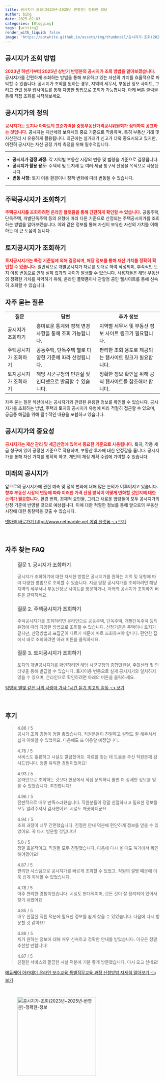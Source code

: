 ```yaml
---
title: 공시지가 조회(2023년~2025년 반영분) 정확한 정보
author: bing
date: 2025-02-03
categories: [Blogging]
tags: [writing]
render_with_liquid: false
image: 'https://aptwhite.github.io/assets/img/thumbnail/공시지가-조회(2023년~2025년-반영분)-정확한-정보.webp'
---
```



<h2 id='공시지가 조회 방법'>공시지가 조회 방법</h2>

<p><b><span style="color: #ee2323;">2023년 하반기부터 2025년 상반기 반영분의 공시지가 조회 방법을 알아보겠습니다.</span></b> 공시지가를 간편하게 조회하는 방법을 통해 보유하고 있는 자산의 가치를 효율적으로 파악할 수 있습니다. 공시지가 조회를 원하는 경우, 지역의 세무서, 부동산 정보 사이트, 그리고 관련 정부 웹사이트를 통해 다양한 방법으로 조회가 가능합니다. 아래 버튼 클릭을 통해 직접 조회를 시작해보세요.</p>

<h2 id='공시지가의 정의'>공시지가의 정의</h2>

<p><b><span style="color: #ee2323;">공시지가는 토지나 아파트의 표준가격을 중앙부동산가격공시위원회가 심의하여 공표하는 것입니다.</span></b> 공시지는 재산세와 보유세의 중요 기준으로 작용하며, 특히 부동산 거래 및 자산관리 시 유용하게 활용됩니다. 최근에는 실거래가 신고가 더욱 중요시되고 있지만, 여전히 공시지는 자산 공정 가치 측정을 위해 필수적입니다.</p>

<hr />

<ul>
    <li><b>공시지가 결정 과정:</b> 각 지역별 부동산 시장의 변동 및 법령을 기준으로 결정됩니다.</li>
    <li><b>공시지가 활용 용도:</b> 주택세 및 토지세 등 여러 세금 청구서 산정을 목적으로 사용됩니다.</li>
    <li><b>변동 사항:</b> 토지 이용 환경이나 정책 변화에 따라 변동될 수 있습니다.</li>
</ul>

<hr />

<h2 id='주택공시지가 조회하기'>주택공시지가 조회하기</h2>

<p><b><span style="color: #ee2323;">주택공시지를 조회하려면 온라인 플랫폼을 통해 간편하게 확인할 수 있습니다.</span></b> 공동주택, 단독주택, 개별단독주택 등의 유형에 따라 다른 기준으로 산정되는 주택공시지가를 조회하는 방법을 알아보겠습니다. 이와 같은 정보를 통해 자신이 보유한 자산의 가치를 이해하는 데 큰 도움이 됩니다.</p>

<h2 id='토지공시지가 조회하기'>토지공시지가 조회하기</h2>

<p><b><span style="color: #ee2323;">토지공시지가는 특정 기준일에 의해 결정되며, 해당 정보를 통해 재산 가치를 정확히 확인할 수 있습니다.</span></b> 일반적으로 개별공시지가 자료를 토대로 하여 작성되며, 후속적인 토지 이용 변동으로 인해 실제 값과의 차이가 발생할 수 있습니다. 사용자들은 해당 부동산의 정확한 가치를 파악하기 위해, 온라인 플랫폼이나 관할청 공인 웹사이트를 통해 신속히 조회할 수 있습니다.</p>

<h2 id='자주 묻는 질문'>자주 묻는 질문</h2>

<table>
    <tr>
        <td style="text-align: center; height: 17px;"><b>질문</b></td>
        <td style="text-align: center; height: 17px;"><b>답변</b></td>
        <td style="text-align: center; height: 17px;"><b>추가 정보</b></td>
    </tr>
    <tr>
        <td>공시지가 조회하기</td>
        <td>흥미로운 통계와 정책 변경 사항을 통해 조회 가능합니다.</td>
        <td>지역별 세무서 및 부동산 정보 사이트 링크가 필요합니다.</td>
    </tr>
    <tr>
        <td>주택공시지가 조회하기</td>
        <td>공동주택, 단독주택 별로 다양한 기준에 따라 산정됩니다.</td>
        <td>편리한 조회 용도로 제공되는 웹사이트 링크가 필요합니다.</td>
    </tr>
    <tr>
        <td>토지공시지가 조회하기</td>
        <td>해당 시군구청의 민원실 및 인터넷으로 발급할 수 있습니다.</td>
        <td>정확한 정보 확인을 위해 공식 웹사이트를 참조해야 합니다.</td>
    </tr>
</table>

<p>자주 묻는 질문 섹션에서는 공시지가와 관련된 유용한 정보를 확인할 수 있습니다. 공시지가를 조회하는 방법, 주택과 토지의 공시지가 유형에 따라 적절히 접근할 수 있으며, 궁금증 해결을 위해 필수적인 내용을 포함하고 있습니다.</p>

<h2 id='공시지가의 중요성'>공시지가의 중요성</h2>

<p><b><span style="color: #ee2323;">공시지가는 재산 관리 및 세금산정에 있어서 중요한 기준으로 사용됩니다.</span></b> 특히, 각종 세금 청구에 있어 공정한 기준으로 작용하며, 부동산 투자에 대한 안정감을 줍니다. 공시지가를 통해 자산 가치를 명확히 하고, 개인의 재정 계획 수립에 기여할 수 있습니다.</p>

<h2 id='미래의 공시지가'>미래의 공시지가</h2>

<p>앞으로의 공시지가에 관한 예측 및 정책 변화에 대해 많은 논의가 이루어지고 있습니다. <b><span style="color: #ee2323;">향후 부동산 시장의 변동에 따라 이러한 가격 산정 방식이 어떻게 변화할 것인지에 대한 논의가 필요합니다.</span></b> 환경 변화, 경제적 요인들, 그리고 새로운 법령들이 모두 공시지가의 산정 기준에 반영될 것으로 예상됩니다. 이에 대한 적절한 정보를 통해 앞으로의 부동산 시장에 대한 통찰력을 갖출 수 있습니다.</p>


<p><a class="click-button" title="넷마블 바로가기 https//www.netmarble.net 게임 플랫폼" href="https://aptwhite.github.io/posts/%EB%84%B7%EB%A7%88%EB%B8%94-%EB%B0%94%EB%A1%9C%EA%B0%80%EA%B8%B0-httpswww.netmarble.net-%EA%B2%8C%EC%9E%84-%ED%94%8C%EB%9E%AB%ED%8F%BC/" rel="dofollow">넷마블 바로가기 https//www.netmarble.net 게임 플랫폼 👈 보기</a></p><br>
<h2 id='자주_찾는_FAQ'>자주 찾는 FAQ</h2>
<div itemscope="" itemtype="https://schema.org/FAQPage"> 
<blockquote> 
<div itemscope="" itemprop="mainEntity" itemtype="https://schema.org/Question"> 
<h3 itemprop="name">질문 1. 공시지가 조회하기</h3> 
<div itemscope="" itemprop="acceptedAnswer" itemtype="https://schema.org/Answer"> 
<span itemprop="text"> 
<p>공시지가 조회하기에 대한 자세한 방법은 공시지가를 원하는 지역 및 유형에 따라 다양한 방법으로 조회할 수 있습니다. 지금 당장 공시지가를 조회하려면 해당 지역의 세무서나 부동산정보 사이트를 방문하거나, 아래의 공시지가 조회하기 버튼을 클릭하세요.</p> 
</span> 
</div> 
</div> 
<div itemscope="" itemprop="mainEntity" itemtype="https://schema.org/Question"> 
<h3 itemprop="name">질문 2. 주택공시지가 조회하기</h3> 
<div itemscope="" itemprop="acceptedAnswer" itemtype="https://schema.org/Answer"> 
<span itemprop="text"> 
<p>주택공시지가를 조회하려면 온라인으로 공동주택, 단독주택, 개별단독주택 등의 유형에 따라 다양한 방법으로 조회할 수 있습니다. 산정기준은 주택이나 토지가 같지만, 산정방법과 표집군이 다르기 때문에 따로 조회하셔야 합니다. 편안한 집에서 바로 조회하려면 아래 버튼을 클릭하세요.</p> 
</span> 
</div> 
</div> 
<div itemscope="" itemprop="mainEntity" itemtype="https://schema.org/Question"> 
<h3 itemprop="name">질문 3. 토지공시지가 조회하기</h3> 
<div itemscope="" itemprop="acceptedAnswer" itemtype="https://schema.org/Answer"> 
<span itemprop="text"> 
<p>토지의 개별공시지가를 확인하려면 해당 시군구청의 종합민원실, 주민센터 및 인터넷을 통해 발급할 수 있습니다. 토지이용 변동으로 실제 공시지가와 일치하지 않을 수 있으며, 온라인으로 확인하려면 아래의 버튼을 클릭하세요.</p> 
</span> 
</div> 
</div> 
</blockquote> 
</div>
<p><a class="click-button" title="임영웅 별빛 같은 나의 사랑아 가사 1시간 듣기 최고의 감동" href="https://aptwhite.github.io/posts/%EC%9E%84%EC%98%81%EC%9B%85-%EB%B3%84%EB%B9%9B-%EA%B0%99%EC%9D%80-%EB%82%98%EC%9D%98-%EC%82%AC%EB%9E%91%EC%95%84-%EA%B0%80%EC%82%AC-1%EC%8B%9C%EA%B0%84-%EB%93%A3%EA%B8%B0-%EC%B5%9C%EA%B3%A0%EC%9D%98-%EA%B0%90%EB%8F%99/" rel="dofollow">임영웅 별빛 같은 나의 사랑아 가사 1시간 듣기 최고의 감동 👈 보기</a></p><br>
<h2 id='후기'>후기</h2>
<div itemscope itemtype="https://schema.org/Product">
  <blockquote>
  <div itemprop="review" itemscope itemtype="https://schema.org/Review">
      <div itemprop="reviewRating" itemscope itemtype="https://schema.org/Rating"> <span itemprop="ratingValue">4.86</span> / <span itemprop="bestRating">5</span> </div>
      <span itemprop="reviewBody">공시가 조회 경험이 정말 좋았습니다. 직원분들이 친절하고 설명도 잘 해주셔서 쉽게 이해할 수 있었어요. 다음에도 또 이용할 예정입니다.</span>
  </div>
  <br>
  <div itemprop="review" itemscope itemtype="https://schema.org/Review">
      <div itemprop="reviewRating" itemscope itemtype="https://schema.org/Rating"> <span itemprop="ratingValue">4.76</span> / <span itemprop="bestRating">5</span> </div>
      <span itemprop="reviewBody">서비스도 훌륭하고 시설도 깔끔했어요. 자료를 찾는 데 도움을 주신 직원분께 감사드립니다. 정말 유익한 경험이었어요!</span>
  </div>
  <br>
  <div itemprop="review" itemscope itemtype="https://schema.org/Review">
      <div itemprop="reviewRating" itemscope itemtype="https://schema.org/Rating"> <span itemprop="ratingValue">4.93</span> / <span itemprop="bestRating">5</span> </div>
      <span itemprop="reviewBody">온라인으로 조회하는 것보다 현장에서 직접 문의하니 훨씬 더 상세한 정보를 얻을 수 있었습니다. 추천합니다!</span>
  </div>
  <br>
  <div itemprop="review" itemscope itemtype="https://schema.org/Review">
      <div itemprop="reviewRating" itemscope itemtype="https://schema.org/Rating"> <span itemprop="ratingValue">4.96</span> / <span itemprop="bestRating">5</span> </div>
      <span itemprop="reviewBody">전반적으로 매우 만족스러웠습니다. 직원분들이 정말 친절하시고 필요한 정보를 모두 알려주셔서 감사했어요. 시설도 깨끗하더군요.</span>
  </div>
  <br>
  <div itemprop="review" itemscope itemtype="https://schema.org/Review">
      <div itemprop="reviewRating" itemscope itemtype="https://schema.org/Rating"> <span itemprop="ratingValue">4.94</span> / <span itemprop="bestRating">5</span> </div>
      <span itemprop="reviewBody">조회 과정이 너무 간편했습니다. 친절한 안내 덕분에 편안하게 정보를 얻을 수 있었어요. 꼭 다시 방문할 것입니다!</span>
  </div>
  <br>
  <div itemprop="review" itemscope itemtype="https://schema.org/Review">
      <div itemprop="reviewRating" itemscope itemtype="https://schema.org/Rating"> <span itemprop="ratingValue">5.0</span> / <span itemprop="bestRating">5</span> </div>
      <span itemprop="reviewBody">정말 효율적이고, 직원들 모두 친절했습니다. 다음에 다시 올 때도 여기에서 확인해야겠어요!</span>
  </div>
  <br>
  <div itemprop="review" itemscope itemtype="https://schema.org/Review">
      <div itemprop="reviewRating" itemscope itemtype="https://schema.org/Rating"> <span itemprop="ratingValue">4.87</span> / <span itemprop="bestRating">5</span> </div>
      <span itemprop="reviewBody">편리한 시스템으로 공시지가를 빠르게 조회할 수 있었고, 직원의 설명 때문에 더욱 쉽게 이해할 수 있었습니다.</span>
  </div>
  <br>
  <div itemprop="review" itemscope itemtype="https://schema.org/Review">
      <div itemprop="reviewRating" itemscope itemtype="https://schema.org/Rating"> <span itemprop="ratingValue">4.78</span> / <span itemprop="bestRating">5</span> </div>
      <span itemprop="reviewBody">아주 편리한 경험이었습니다. 시설도 현대적이며, 모든 것이 잘 정리되어 있어서 찾기 쉬웠어요.</span>
  </div>
  <br>
  <div itemprop="review" itemscope itemtype="https://schema.org/Review">
      <div itemprop="reviewRating" itemscope itemtype="https://schema.org/Rating"> <span itemprop="ratingValue">4.85</span> / <span itemprop="bestRating">5</span> </div>
      <span itemprop="reviewBody">매우 친절한 직원 덕분에 필요한 정보를 쉽게 찾을 수 있었습니다. 다음에 다시 방문할 것 같아요!</span>
  </div>
  <br>
  <div itemprop="review" itemscope itemtype="https://schema.org/Review">
      <div itemprop="reviewRating" itemscope itemtype="https://schema.org/Rating"> <span itemprop="ratingValue">4.88</span> / <span itemprop="bestRating">5</span> </div>
      <span itemprop="reviewBody">제가 원하는 정보에 대해 매우 신속하고 정확한 안내를 받았습니다. 이곳은 정말 추천할 만합니다!</span>
  </div>
  <br>
  <div itemprop="review" itemscope itemtype="https://schema.org/Review">
      <div itemprop="reviewRating" itemscope itemtype="https://schema.org/Rating"> <span itemprop="ratingValue">4.87</span> / <span itemprop="bestRating">5</span> </div>
      <span itemprop="reviewBody">친절한 서비스와 깔끔한 시설 덕분에 기분 좋게 방문했습니다. 다시 오고 싶네요!</span>
  </div>
  </blockquote>
</div>
<p><a class="click-button" title="에듀케어 아카데미 온라인 보수교육 특별직무교육 과정 신청방법 자세히 알아보기" href="https://aptwhite.github.io/posts/%EC%97%90%EB%93%80%EC%BC%80%EC%96%B4-%EC%95%84%EC%B9%B4%EB%8D%B0%EB%AF%B8-%EC%98%A8%EB%9D%BC%EC%9D%B8-%EB%B3%B4%EC%88%98%EA%B5%90%EC%9C%A1-%ED%8A%B9%EB%B3%84%EC%A7%81%EB%AC%B4%EA%B5%90%EC%9C%A1-%EA%B3%BC%EC%A0%95-%EC%8B%A0%EC%B2%AD%EB%B0%A9%EB%B2%95-%EC%9E%90%EC%84%B8%ED%9E%88-%EC%95%8C%EC%95%84%EB%B3%B4%EA%B8%B0/" rel="dofollow">에듀케어 아카데미 온라인 보수교육 특별직무교육 과정 신청방법 자세히 알아보기 👈 보기</a></p><br>
<figure class="image"><img src="https://aptwhite.github.io/assets/img/thumbnail/공시지가-조회(2023년~2025년-반영분)-정확한-정보.webp" alt="공시지가-조회(2023년~2025년-반영분)-정확한-정보" width="256" height="256"></figure>